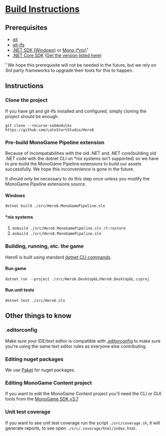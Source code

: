 # [Build Instructions](https://github.com/LateStartStudio/Hero6/blob/master/docs/BUILD-INSTRUCTIONS.md)

## Prerequisites

* [git](https://git-scm.com/)
* [git-lfs](https://git-lfs.github.com/)
* [.NET SDK (Windows)](https://dotnet.microsoft.com/download/visual-studio-sdks) or [Mono (*nix)](https://www.mono-project.com/)¹
* [.NET Core SDK](https://dotnet.microsoft.com/download/dotnet-core/2.2) ([Get the version listed here](https://github.com/LateStartStudio/Hero6/blob/master/src/global.json))

¹ We hope this prerequisite will not be needed in the future, but we rely on 3rd party frameworks to upgrade their tools for this to happen.

## Instructions

### Clone the project

If you have git and git-lfs installed and configured, simply cloning the project should be enough.

`git clone --recurse-submodules https://github.com/LateStartStudio/Hero6`

### Pre-build MonoGame Pipeline extension

Because of incompatabilities with the old .NET and .NET core(building old .NET code with the dotnet CLI on *nix systems isn't supported) so we have to pre-build the MonoGame Pipeline extensions to build our assets successfully. We hope this inconvenience is gone in the future.

It should only be necessary to do this step once unless you modify the MonoGame Pipeline extensions source.

#### Windows

`dotnet build ./src/Hero6.MonoGamePipeline.sln`

#### *nix systems

1. `msbuild ./src/Hero6.MonoGamePipeline.sln /t:restore`
2. `msbuild ./src/Hero6.MonoGamePipeline.sln`

### Building, running, etc. the game

Hero6 is built using standard [dotnet CLI commands](https://docs.microsoft.com/en-us/dotnet/core/tools/?tabs=netcore2x).

#### Run game

`dotnet run --project ./src/Hero6.DesktopGL/Hero6.DesktopGL.csproj`

#### Run unit tests

`dotnet test ./src/Hero6.sln`

## Other things to know

### .editorconfig

Make sure your IDE/text editor is compatible with [.editorconfig](https://editorconfig.org/) to make sure you're using the same text editor rules as everyone else contributing.

### Editing nuget packages

We use [Paket](https://fsprojects.github.io/Paket/) for nuget packages.

### Editing MonoGame Content project

If you want to edit the MonoGame Content project you'll need the CLI or GUI tools from the [MonoGame SDK v3.7](http://community.monogame.net/t/monogame-3-7-release/10971)

### Unit test coverage

If you want to see unit test coverage run the script `./src/coverage.sh`, it will generate reports, to see open `./src/.coverage/html/index.html`.
